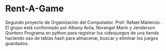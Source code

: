 # Rent-A-Game
Segundo proyecto de Organización del Computador.
Prof: Rafael Matienzo.
El grupo está conformado por Albany Avila, Norangel Marín y Jenderson Quintero
Programa en python para registrar los videojuegos de una tienda haciendo uso de tablas hash para almacenar, buscar y eliminar los juegos guardados.
